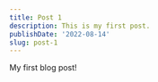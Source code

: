```yaml
---
title: Post 1
description: This is my first post.
publishDate: '2022-08-14'
slug: post-1
---
```


My first blog post!
